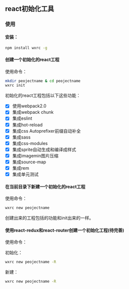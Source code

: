 ## react初始化工具

### 使用

#### 安装：

```bash
npm install wxrc -g
```

#### 创建一个初始化的react工程

使用命令：

```bash
mkdir peojectname & cd peojectname
wxrc init
```

初始化的react工程包括以下这些功能：

- [x] 使用webpack2.0 
- [x] 集成webpack chunk
- [x] 集成eslint
- [x] 集成hot-reload
- [x] 集成css Autoprefixer前缀自动补全 
- [x] 集成sass
- [x] 集成css-modules
- [x] 集成sprite自动生成和编译成样式
- [x] 集成imagemin图片压缩
- [x] 集成source-map
- [x] 集成rem   
- [x] 集成单元测试

#### 在当前目录下新建一个初始化的react工程

使用命令：

```bash
wxrc new peojectname
```

创建出来的工程包括的功能和init出来的一样。

#### 使用react-redux和react-router创建一个初始化工程(待完善)

使用命令：

初始化：
```bash
wxrc new peojectname -R
```

新建：
```bash
wxrc new peojectname -R
```